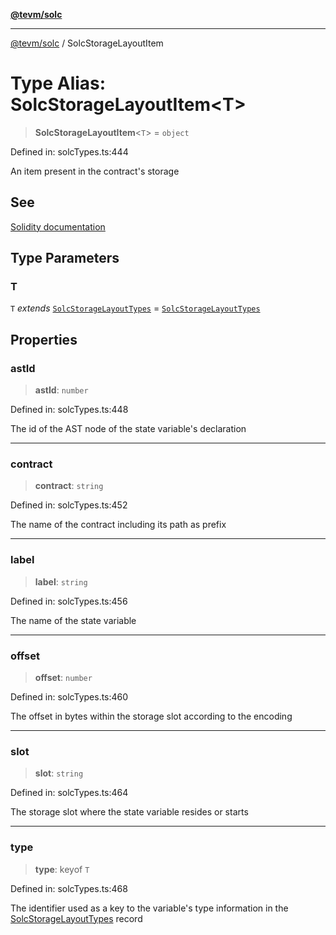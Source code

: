 [**@tevm/solc**](../README.md)

***

[@tevm/solc](../globals.md) / SolcStorageLayoutItem

# Type Alias: SolcStorageLayoutItem\<T\>

> **SolcStorageLayoutItem**\<`T`\> = `object`

Defined in: solcTypes.ts:444

An item present in the contract's storage

## See

[Solidity documentation](https://docs.soliditylang.org/en/latest/internals/layout_in_storage.html#json-output)

## Type Parameters

### T

`T` *extends* [`SolcStorageLayoutTypes`](SolcStorageLayoutTypes.md) = [`SolcStorageLayoutTypes`](SolcStorageLayoutTypes.md)

## Properties

### astId

> **astId**: `number`

Defined in: solcTypes.ts:448

The id of the AST node of the state variable's declaration

***

### contract

> **contract**: `string`

Defined in: solcTypes.ts:452

The name of the contract including its path as prefix

***

### label

> **label**: `string`

Defined in: solcTypes.ts:456

The name of the state variable

***

### offset

> **offset**: `number`

Defined in: solcTypes.ts:460

The offset in bytes within the storage slot according to the encoding

***

### slot

> **slot**: `string`

Defined in: solcTypes.ts:464

The storage slot where the state variable resides or starts

***

### type

> **type**: keyof `T`

Defined in: solcTypes.ts:468

The identifier used as a key to the variable's type information in the [SolcStorageLayoutTypes](SolcStorageLayoutTypes.md) record
